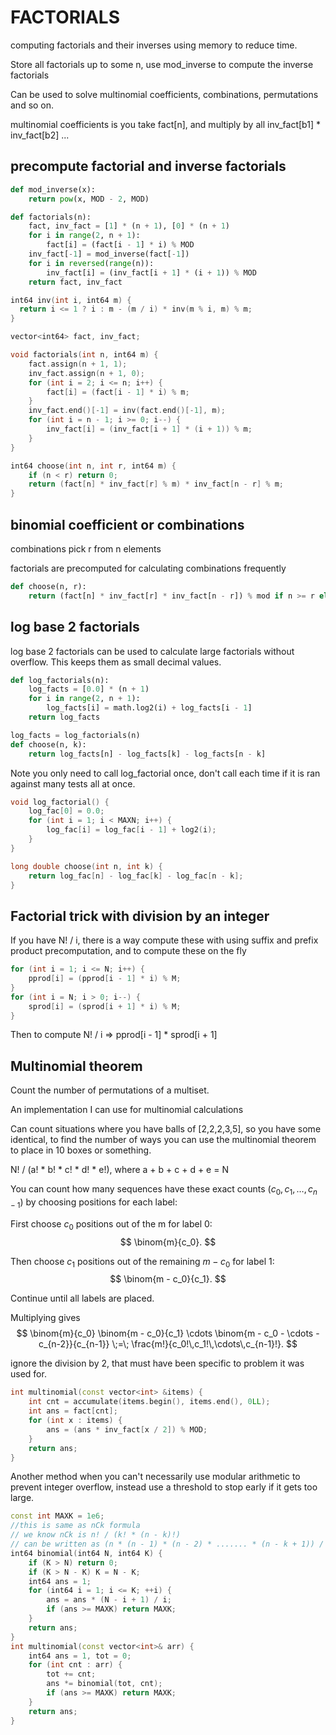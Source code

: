 # FACTORIALS

computing factorials and their inverses using memory to reduce time. 

Store all factorials up to some n, use mod_inverse to compute the inverse factorials

Can be used to solve multinomial coefficients, combinations, permutations and so on. 

multinomial coefficients is you take fact[n], and multiply by all inv_fact[b1] * inv_fact[b2] ...

## precompute factorial and inverse factorials

```py
def mod_inverse(x):
    return pow(x, MOD - 2, MOD)

def factorials(n):
    fact, inv_fact = [1] * (n + 1), [0] * (n + 1)
    for i in range(2, n + 1):
        fact[i] = (fact[i - 1] * i) % MOD
    inv_fact[-1] = mod_inverse(fact[-1])
    for i in reversed(range(n)):
        inv_fact[i] = (inv_fact[i + 1] * (i + 1)) % MOD
    return fact, inv_fact
```

```cpp
int64 inv(int i, int64 m) {
  return i <= 1 ? i : m - (m / i) * inv(m % i, m) % m;
}

vector<int64> fact, inv_fact;

void factorials(int n, int64 m) {
    fact.assign(n + 1, 1);
    inv_fact.assign(n + 1, 0);
    for (int i = 2; i <= n; i++) {
        fact[i] = (fact[i - 1] * i) % m;
    }
    inv_fact.end()[-1] = inv(fact.end()[-1], m);
    for (int i = n - 1; i >= 0; i--) {
        inv_fact[i] = (inv_fact[i + 1] * (i + 1)) % m;
    }
}

int64 choose(int n, int r, int64 m) {
    if (n < r) return 0;
    return (fact[n] * inv_fact[r] % m) * inv_fact[n - r] % m;
}
```

## binomial coefficient or combinations

combinations pick r from n elements

factorials are precomputed for calculating combinations frequently

```py
def choose(n, r):
    return (fact[n] * inv_fact[r] * inv_fact[n - r]) % mod if n >= r else 0
```

## log base 2 factorials

log base 2 factorials can be used to calculate large factorials without overflow.  This keeps them as small decimal values.  

```py
def log_factorials(n):
    log_facts = [0.0] * (n + 1)
    for i in range(2, n + 1):
        log_facts[i] = math.log2(i) + log_facts[i - 1]
    return log_facts

log_facts = log_factorials(n)
def choose(n, k):
    return log_facts[n] - log_facts[k] - log_facts[n - k]
```

Note you only need to call log_factorial once, don't call each time if it is ran against many tests all at once.

```cpp
void log_factorial() {
    log_fac[0] = 0.0;
    for (int i = 1; i < MAXN; i++) {
        log_fac[i] = log_fac[i - 1] + log2(i);
    }
}

long double choose(int n, int k) {
    return log_fac[n] - log_fac[k] - log_fac[n - k];
}
```

## Factorial trick with division by an integer

If you have N! / i, there is a way compute these with using suffix and prefix product precomputation, and to compute these on the fly

```cpp
for (int i = 1; i <= N; i++) {
    pprod[i] = (pprod[i - 1] * i) % M;
}
for (int i = N; i > 0; i--) {
    sprod[i] = (sprod[i + 1] * i) % M;
}
```

Then to compute N! / i => pprod[i - 1] * sprod[i + 1]

## Multinomial theorem 

Count the number of permutations of a multiset.

An implementation I can use for multinomial calculations

Can count situations where you have balls of [2,2,2,3,5], so you have some identical, to find the number of ways you can use the multinomial theorem to place in 10 boxes or something. 

N! / (a! * b! * c! * d! * e!), where a + b + c + d + e = N

You can count how many sequences have these exact counts 
\($c_0, c_1, \dots, c_{n-1}$) by choosing positions for each label:

First choose $c_0$ positions out of the m for label 0:
$$
\binom{m}{c_0}.
$$

Then choose $c_1$ positions out of the remaining $m - c_0$ for label 1:
$$
\binom{m - c_0}{c_1}.
$$

Continue until all labels are placed.

Multiplying gives
$$
\binom{m}{c_0}
\binom{m - c_0}{c_1}
\cdots
\binom{m - c_0 - \cdots - c_{n-2}}{c_{n-1}}
\;=\;
\frac{m!}{c_0!\,c_1!\,\cdots\,c_{n-1}!}.
$$

ignore the division by 2, that must have been specific to problem it was used for.

```cpp
int multinomial(const vector<int> &items) {
    int cnt = accumulate(items.begin(), items.end(), 0LL);
    int ans = fact[cnt];
    for (int x : items) {
        ans = (ans * inv_fact[x / 2]) % MOD;
    }
    return ans;
}
```

Another method when you can't necessarily use modular arithmetic to prevent integer overflow, instead use a threshold to stop early if it gets too large.

```cpp
const int MAXK = 1e6;
//this is same as nCk formula 
// we know nCk is n! / (k! * (n - k)!)
// can be written as (n * (n - 1) * (n - 2) * ....... * (n - k + 1)) / (1 * 2 * 3 * ..... * k) 
int64 binomial(int64 N, int64 K) {
    if (K > N) return 0;
    if (K > N - K) K = N - K;
    int64 ans = 1;
    for (int64 i = 1; i <= K; ++i) {
        ans = ans * (N - i + 1) / i;
        if (ans >= MAXK) return MAXK;
    }
    return ans;
}
int multinomial(const vector<int>& arr) {
    int64 ans = 1, tot = 0;
    for (int cnt : arr) {
        tot += cnt;
        ans *= binomial(tot, cnt);
        if (ans >= MAXK) return MAXK;
    }
    return ans;
}
```